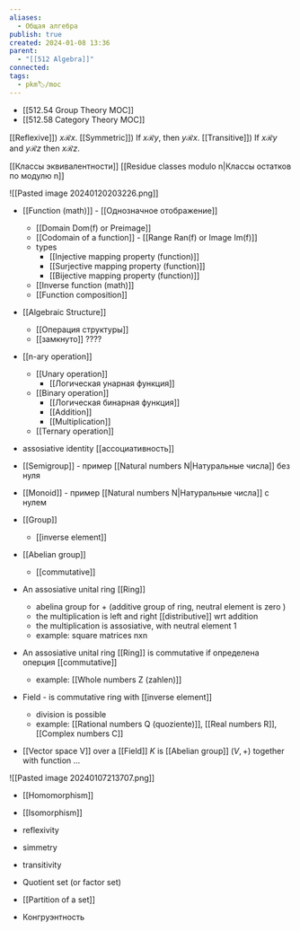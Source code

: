```yaml
---
aliases:
  - Общая алгебра
publish: true
created: 2024-01-08 13:36
parent:
  - "[[512 Algebra]]"
connected: 
tags:
  - pkm🏷/moc
---
```


- [[512.54 Group Theory MOC]]
- [[512.58 Category Theory MOC]]

[[Reflexive]]) $x \mathscr{R} x$.
[[Symmetric]]) If $x \mathscr{R} y$, then $y \mathscr{R} x$.
[[Transitive]]) If $x \mathscr{R} y$ and $y \mathscr{R} z$ then $x \mathscr{R} z$.

[[Классы эквивалентности]]
[[Residue classes modulo n|Классы остатков по модулю n]]


![[Pasted image 20240120203226.png]]

- [[Function (math)]] - [[Однозначное отображение]]
	- [[Domain Dom(f) or Preimage]] 
	- [[Codomain of a function]] - [[Range Ran(f) or Image Im(f)]]
	- types
		- [[Injective mapping property (function)]]
		- [[Surjective mapping property (function)]]
		- [[Bijective mapping property (function)]]
	- [[Inverse function (math)]]
	- [[Function composition]]

- [[Algebraic Structure]]
	- [[Операция структуры]]
	- [[замкнуто]] ????

- [[n-ary operation]]
	- [[Unary operation]] 
		- [[Логическая унарная функция]]
	- [[Binary operation]] 
		- [[Логическая бинарная функция]]
		- [[Addition]]
		- [[Multiplication]]
	- [[Ternary operation]]
- assosiative identity [[ассоциативность]]
- [[Semigroup]] - пример [[Natural numbers N|Натуральные числа]] без нуля
- [[Monoid]] - пример [[Natural numbers N|Натуральные числа]] с нулем
- [[Group]]
	- [[inverse element]]
- [[Abelian group]] 
	- [[commutative]]
- An assosiative unital ring [[Ring]]
	- abelina group for + (additive group of ring, neutral element is zero )
	- the multiplication is left and right [[distributive]] wrt addition
	- the multiplication is assosiative, with neutral element 1
	- example: square matrices nxn 
- An assosiative unital ring [[Ring]] is commutative if определена оперция [[commutative]]
	- example: [[Whole numbers Z (zahlen)]]
- Field - is commutative ring with [[inverse element]]
	- division is possible
	- example: [[Rational numbers Q (quoziente)]], [[Real numbers R]], [[Complex numbers C]]
- [[Vector space V]] over a [[Field]] $K$ is [[Abelian group]] $(V, +)$ together with function ...

![[Pasted image 20240107213707.png]]

- [[Homomorphism]]
- [[Isomorphism]]
- reflexivity
- simmetry
- transitivity
- Quotient set (or factor set)

- [[Partition of a set]]

- Конгруэнтность













